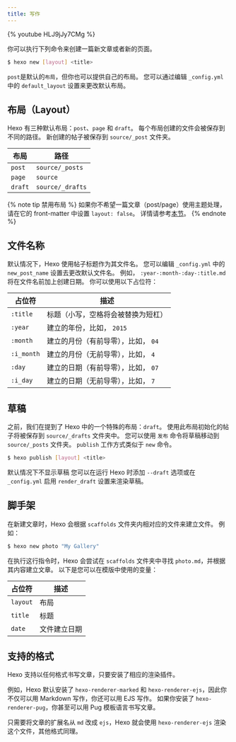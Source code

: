 ```yaml
---
title: 写作
---
```


{% youtube HLJ9jJy7CMg %}

你可以执行下列命令来创建一篇新文章或者新的页面。

```bash
$ hexo new [layout] <title>
```

`post`是默认的`布局`，但你也可以提供自己的布局。 您可以通过编辑 `_config.yml` 中的 `default_layout` 设置来更改默认布局。

## 布局（Layout）

Hexo 有三种默认布局：`post`、`page` 和 `draft`。 每个布局创建的文件会被保存到不同的路径。 新创建的帖子被保存到 `source/_post` 文件夹。

| 布局      | 路径               |
| ------- | ---------------- |
| `post`  | `source/_posts`  |
| `page`  | `source`         |
| `draft` | `source/_drafts` |

{% note tip 禁用布局 %}
如果你不希望一篇文章（post/page）使用主题处理，请在它的 front-matter 中设置 `layout: false`。 详情请参考[本节](/zh-cn/docs/front-matter#布局)。
{% endnote %}

## 文件名称

默认情况下，Hexo 使用帖子标题作为其文件名。 您可以编辑 `_config.yml` 中的 `new_post_name` 设置去更改默认文件名。 例如， `:year-:month-:day-:title.md` 将在文件名前加上创建日期。 你可以使用以下占位符：

| 占位符        | 描述                   |
| ---------- | -------------------- |
| `:title`   | 标题（小写，空格将会被替换为短杠）    |
| `:year`    | 建立的年份，比如， `2015`     |
| `:month`   | 建立的月份（有前导零），比如， `04` |
| `:i_month` | 建立的月份（无前导零），比如， `4`  |
| `:day`     | 建立的日期（有前导零），比如， `07` |
| `:i_day`   | 建立的日期（无前导零），比如， `7`  |

## 草稿

之前，我们在提到了 Hexo 中的一个特殊的布局：`draft`。 使用此布局初始化的帖子将被保存到 `source/_drafts` 文件夹中。 您可以使用 `发布` 命令将草稿移动到 `source/_posts` 文件夹。 `publish` 工作方式类似于 `new` 命令。

```bash
$ hexo publish [layout] <title>
```

默认情况下不显示草稿 您可以在运行 Hexo 时添加 `--draft` 选项或在 `_config.yml` 启用 `render_draft` 设置来渲染草稿。

## 脚手架

在新建文章时，Hexo 会根据 `scaffolds` 文件夹内相对应的文件来建立文件。 例如：

```bash
$ hexo new photo "My Gallery"
```

在执行这行指令时，Hexo 会尝试在 `scaffolds` 文件夹中寻找 `photo.md`，并根据其内容建立文章。 以下是您可以在模版中使用的变量：

| 占位符      | 描述     |
| -------- | ------ |
| `layout` | 布局     |
| `title`  | 标题     |
| `date`   | 文件建立日期 |

## 支持的格式

Hexo 支持以任何格式书写文章，只要安装了相应的渲染插件。

例如，Hexo 默认安装了 `hexo-renderer-marked` 和 `hexo-renderer-ejs`，因此你不仅可以用 Markdown 写作，你还可以用 EJS 写作。 如果你安装了 `hexo-renderer-pug`，你甚至可以用 Pug 模板语言书写文章。

只需要将文章的扩展名从 `md` 改成 `ejs`，Hexo 就会使用 `hexo-renderer-ejs` 渲染这个文件，其他格式同理。
